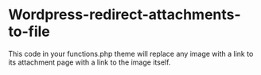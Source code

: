 Wordpress-redirect-attachments-to-file
======================================

This code in your functions.php theme will replace any image with a link to its attachment page with a link to the image itself.